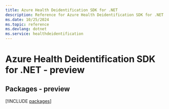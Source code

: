 ```yaml
---
title: Azure Health Deidentification SDK for .NET
description: Reference for Azure Health Deidentification SDK for .NET
ms.date: 10/25/2024
ms.topic: reference
ms.devlang: dotnet
ms.service: healthdeidentification
---
```

# Azure Health Deidentification SDK for .NET - preview
## Packages - preview
[!INCLUDE [packages](health-deidentification-index.md)]